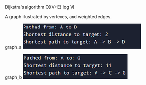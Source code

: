 Dijkstra's algorithm
O((V+E) log V)

A graph illustrated by vertexes, and weighted edges.

graph_a
![Graph A](graph_a.png)


graph_b
![Graph B](graph_b.png)
